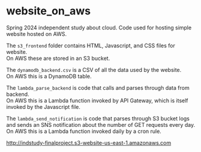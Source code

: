 # website_on_aws
Spring 2024 independent study about cloud. Code used for hosting simple website hosted on AWS.

The `s3_frontend` folder contains HTML, Javascript, and CSS files for website. <br>
On AWS these are stored in an S3 bucket.

The `dynamodb_backend.csv` is a CSV of all the data used by the website. <br>
On AWS this is a DynamoDB table.

The `lambda_parse_backend` is code that calls and parses through data from backend. <br>
On AWS this is a Lambda function invoked by API Gateway, which is itself invoked by the Javascript file.

The `lambda_send_notification` is code that parses through S3 bucket logs and sends an SNS notification about the number of GET requests every day. <br>
On AWS this is a Lambda function invoked daily by a cron rule.

http://indstudy-finalproject.s3-website-us-east-1.amazonaws.com
